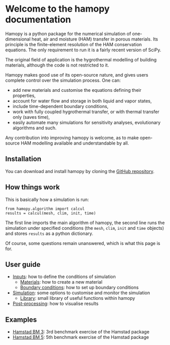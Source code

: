 # Welcome to the hamopy documentation

Hamopy is a python package for the numerical simulation of one-dimensional heat, air and moisture (HAM) transfer in porous materials. Its principle is the finite-element resolution of the HAM conservation equations. The only requirement to run it is a fairly recent version of SciPy.

The original field of application is the hygrothermal modelling of building materials, although the code is not restricted to it.

Hamopy makes good use of its open-source nature, and gives users complete control over the simulation process. One can:

* add new materials and customise the equations defining their properties,
* account for water flow and storage in both liquid and vapor states,
* include time-dependent boundary conditions,
* work with fully coupled hygrothermal transfer, or with thermal transfer only (saves time),
* easily automate many simulations for sensitivity analyses, evolutionary algorithms and such.

Any contribution into improving hamopy is welcome, as to make open-source HAM modelling available and understandable by all.

## Installation

You can download and install hamopy by cloning the [GitHub repository](https://github.com/srouchier/hamopy).

## How things work

This is basically how a simulation is run:

	from hamopy.algorithm import calcul
	results = calcul(mesh, clim, init, time)

The first line imports the main algorithm of hamopy, the second line runs the simulation under specified conditions (the `mesh`, `clim`, `init` and `time` objects) and stores `results` as a python dictionary.

Of course, some questions remain unanswered, which is what this page is for.

## User guide

* [Inputs](user-guide/inputs.md): how to define the conditions of simulation
	* [Materials](user-guide/materials.md): how to create a new material
	* [Boundary conditions](user-guide/boundary.md): how to set up boundary conditions 
* [Simulation](user-guide/simulation.md): some options to customise and monitor the simulation
	* [Library](user-guide/library.md): small library of useful functions within hamopy 
* [Post-processing](user-guide/post-processing.md): how to visualise results

## Examples

* [Hamstad BM 3](examples/Hamstad_BM3.md): 3rd benchmark exercise of the Hamstad package
* [Hamstad BM 5](examples/Hamstad_BM5.md): 5th benchmark exercise of the Hamstad package
